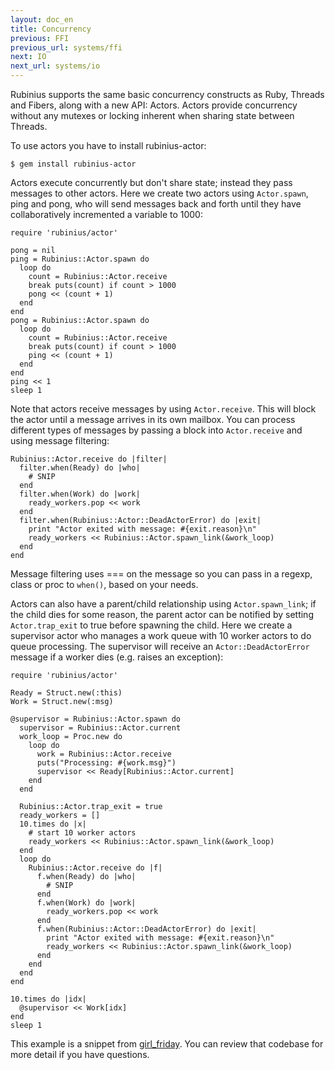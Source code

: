 ```yaml
---
layout: doc_en
title: Concurrency
previous: FFI
previous_url: systems/ffi
next: IO
next_url: systems/io
---
```


Rubinius supports the same basic concurrency constructs as Ruby, Threads and
Fibers, along with a new API: Actors. Actors provide concurrency without any
mutexes or locking inherent when sharing state between Threads.

To use actors you have to install rubinius-actor:

    $ gem install rubinius-actor

Actors execute concurrently but don't share state; instead they pass messages to
other actors. Here we create two actors using `Actor.spawn`, ping and pong, who
will send messages back and forth until they have collaboratively incremented a
variable to 1000:

    require 'rubinius/actor'

    pong = nil
    ping = Rubinius::Actor.spawn do
      loop do
        count = Rubinius::Actor.receive
        break puts(count) if count > 1000
        pong << (count + 1)
      end
    end
    pong = Rubinius::Actor.spawn do
      loop do
        count = Rubinius::Actor.receive
        break puts(count) if count > 1000
        ping << (count + 1)
      end
    end
    ping << 1
    sleep 1

Note that actors receive messages by using `Actor.receive`. This will block the
actor until a message arrives in its own mailbox. You can process different
types of messages by passing a block into `Actor.receive` and using message
filtering:

    Rubinius::Actor.receive do |filter|
      filter.when(Ready) do |who|
        # SNIP
      end
      filter.when(Work) do |work|
        ready_workers.pop << work
      end
      filter.when(Rubinius::Actor::DeadActorError) do |exit|
        print "Actor exited with message: #{exit.reason}\n"
        ready_workers << Rubinius::Actor.spawn_link(&work_loop)
      end
    end

Message filtering uses === on the message so you can pass in a regexp, class or
proc to `when()`, based on your needs.

Actors can also have a parent/child relationship using `Actor.spawn_link`; if
the child dies for some reason, the parent actor can be notified by setting
`Actor.trap_exit` to true before spawning the child. Here we create a
supervisor actor who manages a work queue with 10 worker actors to do queue
processing. The supervisor will receive an `Actor::DeadActorError` message if a
worker dies (e.g. raises an exception):

    require 'rubinius/actor'

    Ready = Struct.new(:this)
    Work = Struct.new(:msg)

    @supervisor = Rubinius::Actor.spawn do
      supervisor = Rubinius::Actor.current
      work_loop = Proc.new do
        loop do
          work = Rubinius::Actor.receive
          puts("Processing: #{work.msg}")
          supervisor << Ready[Rubinius::Actor.current]
        end
      end

      Rubinius::Actor.trap_exit = true
      ready_workers = []
      10.times do |x|
        # start 10 worker actors
        ready_workers << Rubinius::Actor.spawn_link(&work_loop)
      end
      loop do
        Rubinius::Actor.receive do |f|
          f.when(Ready) do |who|
            # SNIP
          end
          f.when(Work) do |work|
            ready_workers.pop << work
          end
          f.when(Rubinius::Actor::DeadActorError) do |exit|
            print "Actor exited with message: #{exit.reason}\n"
            ready_workers << Rubinius::Actor.spawn_link(&work_loop)
          end
        end
      end
    end

    10.times do |idx|
      @supervisor << Work[idx]
    end
    sleep 1

This example is a snippet from
[girl_friday](https://github.com/mperham/girl_friday). You can review that
codebase for more detail if you have questions.
